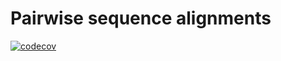 # Pairwise sequence alignments
[![codecov](https://codecov.io/gh/pityka/pairwisealignment/branch/master/graph/badge.svg)](https://codecov.io/gh/pityka/pairwisealignment)

